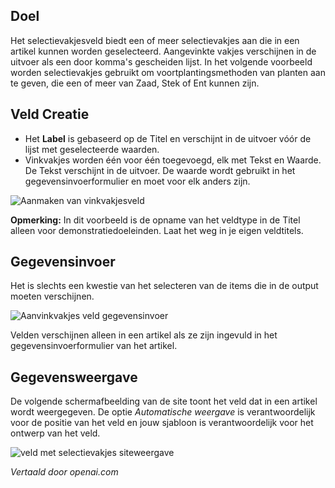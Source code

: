 <!-- Filename: J3.x:Adding_custom_fields/Checkboxes_Field / Display title: Vinkvakjesveld -->

## Doel

Het selectievakjesveld biedt een of meer selectievakjes aan die in een artikel kunnen worden geselecteerd. Aangevinkte vakjes verschijnen in de uitvoer als een door komma's gescheiden lijst. In het volgende voorbeeld worden selectievakjes gebruikt om voortplantingsmethoden van planten aan te geven, die een of meer van Zaad, Stek of Ent kunnen zijn.

## Veld Creatie

* Het **Label** is gebaseerd op de Titel en verschijnt in de uitvoer vóór de lijst met geselecteerde waarden.
* Vinkvakjes worden één voor één toegevoegd, elk met Tekst en Waarde. De Tekst verschijnt in de uitvoer. De waarde wordt gebruikt in het gegevensinvoerformulier en moet voor elk anders zijn.

![Aanmaken van vinkvakjesveld](../../../en/images/fields/fields-checkboxes-edit.png)

**Opmerking:** In dit voorbeeld is de opname van het veldtype in de Titel alleen voor demonstratiedoeleinden. Laat het weg in je eigen veldtitels.

## Gegevensinvoer

Het is slechts een kwestie van het selecteren van de items die in de output moeten verschijnen.

![Aanvinkvakjes veld gegevensinvoer](../../../en/images/fields/fields-checkboxes-data-entry.png)

Velden verschijnen alleen in een artikel als ze zijn ingevuld in het gegevensinvoerformulier van het artikel.

## Gegevensweergave

De volgende schermafbeelding van de site toont het veld dat in een artikel wordt weergegeven. De optie *Automatische weergave* is verantwoordelijk voor de positie van het veld en jouw sjabloon is verantwoordelijk voor het ontwerp van het veld.

![veld met selectievakjes siteweergave](../../../en/images/fields/fields-checkboxes-site.png)

*Vertaald door openai.com*

